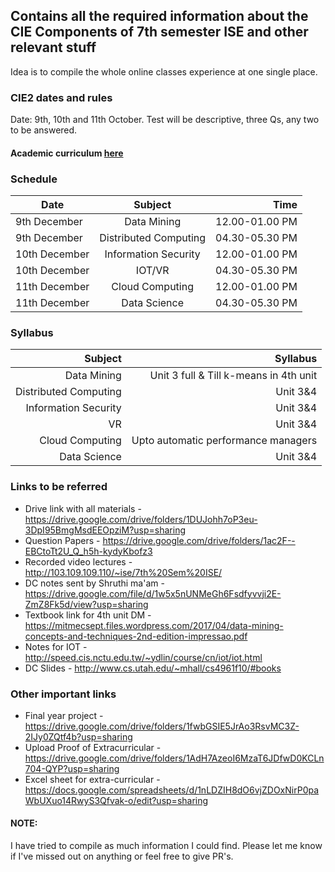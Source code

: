 ## Contains all the required information about the CIE Components of 7th semester ISE and other relevant stuff
Idea is to compile the whole online classes experience at one single place.

### CIE2 dates and rules 
Date: 9th, 10th and 11th October. Test will be descriptive, three Qs, any two to be answered.
#### Academic curriculum [here](https://msrit-bucket.s3-us-west-2.amazonaws.com/Departments/ISE/Syllabus/ISE-UG-Syllabus-7%268-2020-21.pdf)

### Schedule
| Date   |      Subject      |  Time |
|----------|:-------------:|------:|
| 9th December |  Data Mining | 12.00-01.00 PM |
| 9th December |    Distributed Computing   | 04.30-05.30 PM |
| 10th December | Information Security | 12.00-01.00 PM |
| 10th December | IOT/VR | 04.30-05.30 PM |
| 11th December |  Cloud Computing | 12.00-01.00 PM |
| 11th December |  Data Science | 04.30-05.30 PM |

### Syllabus
|  Subject      |  Syllabus |
|-------------:|------:|
|  Data Mining | Unit 3 full & Till k-means in 4th unit |
|  Distributed Computing   | Unit 3&4 |
| Information Security | Unit 3&4 |
| VR | Unit 3&4 |
|  Cloud Computing | Upto automatic performance managers |
|  Data Science | Unit 3&4 |

### Links to be referred
- Drive link with all materials - https://drive.google.com/drive/folders/1DUJohh7oP3eu-3DpI95BmgMsdEEOpziM?usp=sharing
- Question Papers - https://drive.google.com/drive/folders/1ac2F--EBCtoTt2U_Q_h5h-kydyKbofz3
- Recorded video lectures - http://103.109.109.110/~ise/7th%20Sem%20ISE/
- DC notes sent by Shruthi ma'am - https://drive.google.com/file/d/1w5x5nUNMeGh6Fsdfyvvji2E-ZmZ8Fk5d/view?usp=sharing
- Textbook link for 4th unit DM - https://mitmecsept.files.wordpress.com/2017/04/data-mining-concepts-and-techniques-2nd-edition-impressao.pdf
- Notes for IOT - http://speed.cis.nctu.edu.tw/~ydlin/course/cn/iot/iot.html
- DC Slides - http://www.cs.utah.edu/~mhall/cs4961f10/#books

### Other important links 
- Final year project - https://drive.google.com/drive/folders/1fwbGSIE5JrAo3RsvMC3Z-2IJy0ZQtf4b?usp=sharing
- Upload Proof of Extracurricular - https://drive.google.com/drive/folders/1AdH7AzeoI6MzaT6JDfwD0KCLn704-QYP?usp=sharing
- Excel sheet for extra-curricular - https://docs.google.com/spreadsheets/d/1nLDZIH8dO6vjZDOxNirP0paWbUXuo14RwyS3Qfvak-o/edit?usp=sharing

#### NOTE:
I have tried to compile as much information I could find. Please let me know if I've missed out on anything or feel free to give PR's.  




